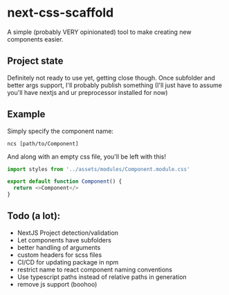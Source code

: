 # next-css-scaffold

A simple (probably VERY opinionated) tool to make creating new components easier.

## Project state
Definitely not ready to use yet, getting close though. 
Once subfolder and better args support, I'll probably publish something 
(I'll just have to assume you'll have nextjs and ur preprocessor installed for now)

## Example
Simply specify the component name:
```
ncs [path/to/Component]
```

And along with an empty css file, you'll be left with this!
```typescript
import styles from '../assets/modules/Component.module.css'

export default function Component() {
  return <>Component</>
}
```

## Todo (a lot):
- NextJS Project detection/validation
- Let components have subfolders
- better handling of arguments
- custom headers for scss files
- CI/CD for updating package in npm
- restrict name to react component naming conventions
- Use typescript paths instead of relative paths in generation
- remove js support (boohoo)
